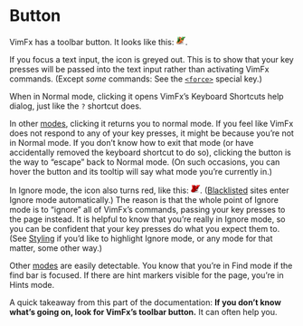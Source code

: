 <!--
This is part of the VimFx documentation.
Copyright Simon Lydell 2015, 2016.
See the file README.md for copying conditions.
-->

# Button

VimFx has a toolbar button. It looks like this: ![VimFx button icon].

If you focus a text input, the icon is greyed out. This is to show that your key
presses will be passed into the text input rather than activating VimFx
commands. (Except _some_ commands: See the [`<force>`] special key.)

When in Normal mode, clicking it opens VimFx’s Keyboard Shortcuts help dialog,
just like the `?` shortcut does.

In other [modes], clicking it returns you to normal mode. If you feel like VimFx
does not respond to any of your key presses, it might be because you’re not in
Normal mode. If you don’t know how to exit that mode (or have accidentally
removed the keyboard shortcut to do so), clicking the button is the way to
“escape” back to Normal mode. (On such occasions, you can hover the button and
its tooltip will say what mode you’re currently in.)

In Ignore mode, the icon also turns red, like this: ![VimFx button icon red].
([Blacklisted] sites enter Ignore mode automatically.) The reason is that the
whole point of Ignore mode is to “ignore” all of VimFx’s commands, passing your
key presses to the page instead. It is helpful to know that you’re really in
Ignore mode, so you can be confident that your key presses do what you expect
them to. (See [Styling] if you’d like to highlight Ignore mode, or any mode for
that matter, some other way.)

Other [modes] are easily detectable. You know that you’re in Find mode if the
find bar is focused. If there are hint markers visible for the page, you’re in
Hints mode.

A quick takeaway from this part of the documentation: **If you don’t know what’s
going on, look for VimFx’s toolbar button.** It can often help you.

[VimFx button icon]: ../extension/skin/icon16.png
[VimFx button icon red]: ../extension/skin/icon16-red.png
[`<force>`]: shortcuts.md#force
[modes]: modes.md
[Blacklisted]: options.md#blacklist
[Styling]: styling.md
